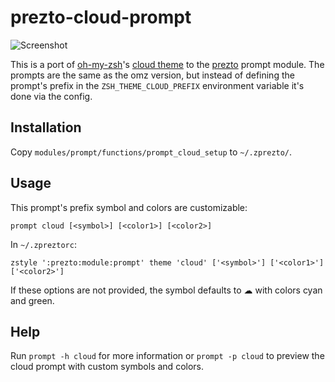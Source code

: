 prezto-cloud-prompt
===================

![Screenshot](http://i.imgur.com/mJCZ8rE.png "Screenshot")

This is a port of [oh-my-zsh](https://github.com/robbyrussell/oh-my-zsh)'s [cloud theme](https://github.com/robbyrussell/oh-my-zsh/blob/master/themes/cloud.zsh-theme) to the [prezto](https://github.com/sorin-ionescu/prezto) prompt module. The prompts are the same as the omz version, but instead of defining the prompt's prefix in the `ZSH_THEME_CLOUD_PREFIX` environment variable it's done via the config. 

Installation
------------

Copy `modules/prompt/functions/prompt_cloud_setup` to `~/.zprezto/`.

Usage
-----
This prompt's prefix symbol and colors are customizable:
```
prompt cloud [<symbol>] [<color1>] [<color2>]
```
In `~/.zpreztorc`:
```
zstyle ':prezto:module:prompt' theme 'cloud' ['<symbol>'] ['<color1>'] ['<color2>']
```
If these options are not provided, the symbol defaults to ☁ with colors cyan and green.

Help
----

Run `prompt -h cloud` for more information or `prompt -p cloud` to preview the cloud prompt with custom symbols and colors.
